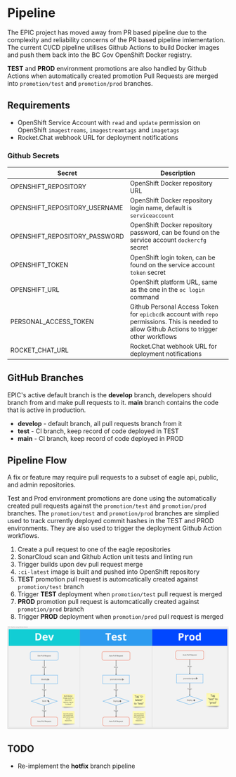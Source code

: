 # Pipeline

The EPIC project has moved away from PR based pipeline due to the complexity and reliability concerns of the PR based pipeline imlementation. The current CI/CD pipeline utilises Github Actions to build Docker images and push them back into the BC Gov OpenShift Docker registry.

**TEST** and **PROD** environment promotions are also handled by Github Actions when automatically created promotion Pull Requests are merged into `promotion/test` and `promotion/prod` branches.

## Requirements

- OpenShift Service Account with `read` and `update` permission on OpenShift `imagestreams`, `imagestreamtags` and `imagetags`
- Rocket.Chat webhook URL for deployment notifications

### Github Secrets

| Secret                        | Description                                                                                                                                    |
| ----------------------------- | ---------------------------------------------------------------------------------------------------------------------------------------------- |
| OPENSHIFT_REPOSITORY          | OpenShift Docker repository URL                                                                                                                |
| OPENSHIFT_REPOSITORY_USERNAME | OpenShift Docker repository login name, default is `serviceaccount`                                                                            |
| OPENSHIFT_REPOSITORY_PASSWORD | OpenShift Docker repository password, can be found on the service account `dockercfg` secret                                                   |
| OPENSHIFT_TOKEN               | OpenShift login token, can be found on the service account `token` secret                                                                      |
| OPENSHIFT_URL                 | OpenShift platform URL, same as the one in the `oc login` command                                                                              |
| PERSONAL_ACCESS_TOKEN         | Github Personal Access Token for `epicbcdk` account with `repo` permissions. This is needed to allow Github Actions to trigger other workflows |
| ROCKET_CHAT_URL               | Rocket.Chat webhook URL for deployment notifications                                                                                           |

## GitHub Branches

EPIC's active default branch is the **develop** branch, developers should branch from and make pull requests to it. **main** branch contains the code that is active in production.

- **develop** - default branch, all pull requests branch from it
- **test** - CI branch, keep record of code deployed in TEST
- **main** - CI branch, keep record of code deployed in PROD

## Pipeline Flow

A fix or feature may require pull requests to a subset of eagle api, public, and admin repositories.

Test and Prod environment promotions are done using the automatically created pull requests against the `promotion/test` and `promotion/prod` branches. The `promotion/test` and `promotion/prod` branches are simplied used to track currently deployed commit hashes in the TEST and PROD environments. They are also used to trigger the deployment Github Action workflows.

1. Create a pull request to one of the eagle repositories
2. SonarCloud scan and Github Action unit tests and linting run
3. Trigger builds upon dev pull request merge
4. `:ci-latest` image is built and pushed into OpenShift repository
5. **TEST** promotion pull request is automcatically created against `promotion/test` branch
6. Trigger **TEST** deployment when `promotion/test` pull request is merged
7. **PROD** promotion pull request is automcatically created against `promotion/prod` branch
8. Trigger **PROD** deployment when `promotion/prod` pull request is merged

![Pipeline](images/eagle-pipeline-2021.jpg)

## TODO

- Re-implement the **hotfix** branch pipeline
